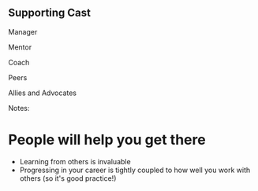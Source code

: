 ##  Supporting Cast
<p class="fragment">Manager</p>
<p class="fragment">Mentor</p>
<p class="fragment">Coach</p>
<p class="fragment">Peers</p>
<p class="fragment">Allies and Advocates</p>

Notes: 
# People will help you get there 
- Learning from others is invaluable
- Progressing in your career is tightly coupled to how well you work with others (so it's good practice!)